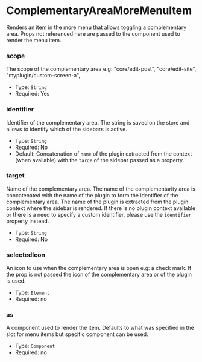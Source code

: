 # ComplementaryAreaMoreMenuItem

Renders an item in the more menu that allows toggling a complementary area.
Props not referenced here are passed to the component used to render the menu item.

### scope

The scope of the complementary area e.g: "core/edit-post", "core/edit-site", "myplugin/custom-screen-a",

-   Type: `String`
-   Required: Yes

### identifier

Identifier of the complementary area. The string is saved on the store and allows to identify which of the sidebars is active.

-   Type: `String`
-   Required: No
-   Default: Concatenation of `name` of the plugin extracted from the context (when available) with the `targe` of the sidebar passed as a property.

### target

Name of the complementary area. The name of the complementarity area is concatenated with the name of the plugin to form the identifier of the complementary area. The name of the plugin is extracted from the plugin context where the sidebar is rendered. If there is no plugin context available or there is a need to specify a custom identifier, please use the `identifier` property instead.

-   Type: `String`
-   Required: No

### selectedIcon

An icon to use when the complementary area is open e.g: a check mark.
If the prop is not passed the icon of the complementary area or of the plugin is used.

-   Type: `Element`
-   Required: no

### as

A component used to render the item.
Defaults to what was specified in the slot for menu items but specific component can be used.

-   Type: `Component`
-   Required: no
